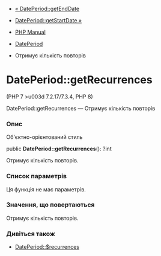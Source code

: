 - [« DatePeriod::getEndDate](dateperiod.getenddate.md)
- [DatePeriod::getStartDate »](dateperiod.getstartdate.md)

- [PHP Manual](index.md)
- [DatePeriod](class.dateperiod.md)
- Отримує кількість повторів

# DatePeriod::getRecurrences

(PHP 7 \>u003d 7.2.17/7.3.4, PHP 8)

DatePeriod::getRecurrences — Отримує кількість повторів

### Опис

Об'єктно-орієнтований стиль

public **DatePeriod::getRecurrences**(): ?int

Отримує кількість повторів.

### Список параметрів

Ця функція не має параметрів.

### Значення, що повертаються

Отримує кількість повторів.

### Дивіться також

- [DatePeriod::$recurrences](class.dateperiod.md#dateperiod.props.recurrences)
